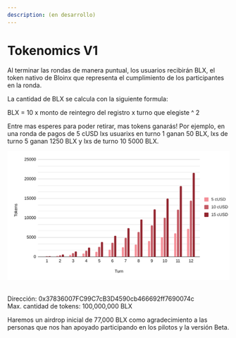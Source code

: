 ```yaml
---
description: (en desarrollo)
---
```


# Tokenomics V1

Al terminar las rondas de manera puntual, los usuarios recibirán BLX, el token nativo de Bloinx que representa el cumplimiento de los participantes en la ronda.

La cantidad de BLX se calcula con la siguiente formula:

&#x20;       BLX = 10 x monto de reintegro del registro x turno que elegiste ^ 2

Entre mas esperes para poder retirar, mas tokens ganarás! Por ejemplo, en una ronda de pagos de 5 cUSD lxs usuarixs en turno 1 ganan 50 BLX, lxs de turno 5 ganan 1250 BLX y lxs de turno 10 5000 BLX.

![](<../../.gitbook/assets/image (20).png>)

\
Dirección: 0x37836007FC99C7cB3D4590cb466692ff7690074c\
Max. cantidad de tokens: 100,000,000 BLX

Haremos un airdrop inicial de 77,000 BLX como agradecimiento a las personas que nos han apoyado participando en los pilotos y la versión Beta.



